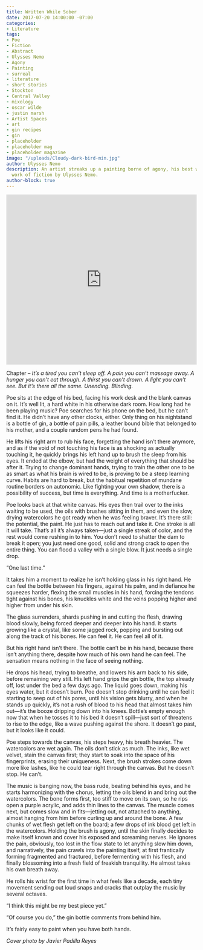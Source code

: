 ```yaml
---
title: Written While Sober
date: 2017-07-20 14:00:00 -07:00
categories:
- Literature
tags:
- Poe
- Fiction
- Abstract
- Ulysses Nemo
- Agony
- Painting
- surreal
- literature
- short stories
- Stockton
- Central Valley
- mixology
- oscar wilde
- justin marsh
- Artist Spaces
- art
- gin recipes
- gin
- placeholder
- placeholder mag
- placeholder magazine
image: "/uploads/Cloudy-dark-bird-min.jpg"
author: Ulysses Nemo
description: An artist streaks up a painting borne of agony, his best work yet. A
  work of fiction by Ulysses Nemo.
author-block: true
---
```


<iframe width="100%" height="450" scrolling="no" frameborder="no" src="https://w.soundcloud.com/player/?url=https%3A//api.soundcloud.com/tracks/255766442&amp;auto_play=false&amp;hide_related=false&amp;show_comments=true&amp;show_user=true&amp;show_reposts=false&amp;visual=true"></iframe>

Chapter –
*It’s a tired you can’t sleep off. A pain you can’t massage away. A hunger you can’t eat through. A thirst you can’t drown. A light you can’t see. But it’s there all the same. Unending. Blinding.*

Poe sits at the edge of his bed, facing his work desk and the blank canvas on it. It’s well lit, a hard white in his otherwise dark room. How long had he been playing music? Poe searches for his phone on the bed, but he can’t find it. He didn’t have any other clocks, either. Only thing on his nightstand is a bottle of gin, a bottle of pain pills, a leather bound bible that belonged to his mother, and a couple random pens he had found.

He lifts his right arm to rub his face, forgetting the hand isn’t there anymore, and as if the void of not touching his face is as shocking as actually touching it, he quickly brings his left hand up to brush the sleep from his eyes. It ended at the elbow, but had the weight of everything that should be after it. Trying to change dominant hands, trying to train the other one to be as smart as what his brain is wired to be, is proving to be a steep learning curve. Habits are hard to break, but the habitual repetition of mundane routine borders on autonomic. Like fighting your own shadow, there is a possibility of success, but time is everything. And time is a motherfucker.

Poe looks back at that white canvas. His eyes then trail over to the inks waiting to be used, the oils with brushes sitting in them, and even the slow, drying watercolors he got ready when he was feeling braver. It’s there still: the potential, the paint. He just has to reach out and take it. One stroke is all it will take. That’s all it’s always taken—just a single streak of color, and the rest would come rushing in to him. You don’t need to shatter the dam to break it open; you just need one good, solid and strong crack to open the entire thing. You can flood a valley with a single blow. It just needs a single drop.
 
“One last time.”

It takes him a moment to realize he isn’t holding glass in his right hand. He can feel the bottle between his fingers, against his palm, and in defiance he squeezes harder, flexing the small muscles in his hand, forcing the tendons tight against his bones, his knuckles white and the veins popping higher and higher from under his skin.

The glass surrenders, shards pushing in and cutting the flesh, drawing blood slowly, being forced deeper and deeper into his hand. It starts growing like a crystal, like some jagged rock, popping and bursting out along the track of his bones. He can feel it. He can feel all of it. 

But his right hand isn’t there. The bottle can’t be in his hand, because there isn’t anything there, despite how much of his own hand he can feel. The sensation means nothing in the face of seeing nothing.

He drops his head, trying to breathe, and lowers his arm back to his side, before remaining very still. His left hand grips the gin bottle, the top already off, lost under the bed a few days ago. The liquid goes down, making his eyes water, but it doesn’t burn. Poe doesn’t stop drinking until he can feel it starting to seep out of his pores, until his vision gets blurry, and when he stands up quickly, it’s not a rush of blood to his head that almost takes him out—it’s the booze dripping down into his knees. Bottle’s empty enough now that when he tosses it to his bed it doesn’t spill—just sort of threatens to rise to the edge, like a wave pushing against the shore. It doesn’t go past, but it looks like it could.

Poe steps towards the canvas, his steps heavy, his breath heavier. The watercolors are wet again. The oils don’t stick as much. The inks, like wet velvet, stain the canvas first; they start to soak into the space of his fingerprints, erasing their uniqueness. Next, the brush strokes come down more like lashes, like he could tear right through the canvas. But he doesn’t stop. He can’t.

The music is banging now, the bass rude, beating behind his eyes, and he starts harmonizing with the chorus, letting the oils blend in and bring out the watercolors. The bone forms first, too stiff to move on its own, so he rips open a purple acrylic, and adds thin lines to the canvas. The muscle comes next, but comes slow and in fits—jetting out, not attached to anything, almost hanging from him before curling up and around the bone. A few chunks of wet flesh get left on the board; a few drops of ink blood get left in the watercolors. Holding the brush is agony, until the skin finally decides to make itself known and cover his exposed and screaming nerves. He ignores the pain, obviously, too lost in the flow state to let anything slow him down, and narratively, the pain crawls into the painting itself,  at first frantically forming fragmented and fractured, before fermenting with his flesh, and finally blossoming into a fresh field of freakish tranquility. He almost takes his own breath away.

He rolls his wrist for the first time in what feels like a decade, each tiny movement sending out loud snaps and cracks that outplay the music by several octaves.

“I think this might be my best piece yet.”

“Of course you do,” the gin bottle comments from behind him.

It’s fairly easy to paint when you have both hands.


*Cover photo by Javier Padilla Reyes*